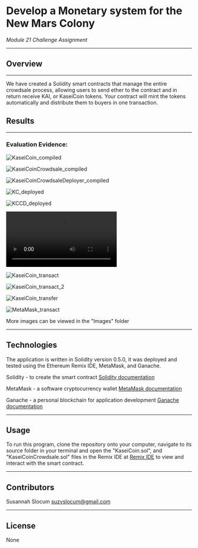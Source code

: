 # Develop a Monetary system for the New Mars Colony

*Module 21 Challenge Assignment*

---

## Overview 
---
  We have created a Solidity smart contracts that manage the entire crowdsale process, allowing users to send ether to the contract and in return receive KAI, or KaseiCoin tokens. Your contract will mint the tokens automatically and distribute them to buyers in one transaction.
  
  
## Results
---
### Evaluation Evidence:
![KaseiCoin_compiled](/Images/KaseiCoin_compiled.png)

![KaseiCoinCrowdsale_compiled](/Images/KaseiCoinCrowdsale_compiled.png)

![KaseiCoinCrowdsaleDeployer_compiled](/Images/KaseiCoinCrowdsaleDeployer_compiled.png)

![KC_deployed](/Images/KC_deployed.png)

![KCCD_deployed](/Images/KCCD_deployed.png)

![KCCD_interaction](/Images/KCCD_interaction.mov)

![KaseiCoin_transact](/Images/KaseiCoin_transact.png)

![KaseiCoin_transact_2](/Images/KaseiCoin_transact_2.png)

![KaseiCoin_transfer](/Images/KaseiCoin_transfer.png)

![MetaMask_transact](/Images/MetaMask_transact.png)

More images can be viewed in the "Images" folder

---

## Technologies

The application is written in Solidity version 0.5.0, it was deployed and tested using the Ethereum Remix IDE, MetaMask, and Ganache.

Solidity - to create the smart contract [Solidity documentation](https://docs.soliditylang.org/en/v0.8.4/)

MetaMask - a software cryptocurrency wallet [MetaMask documentation](https://metamask.zendesk.com/hc/en-us)

Ganache - a personal blockchain for application development [Ganache documentation](https://www.trufflesuite.com/docs/ganache/overview)

--- 

## Usage

To run this program, clone the repository onto your computer, navigate to its source folder in your terminal and open the "KaseiCoin.sol", and "KaseiCoinCrowdsale.sol" files in the Remix IDE at [Remix IDE](https://remix.ethereum.org/#optimize=false&runs=200&evmVersion=null&version=soljson-v0.8.1+commit.df193b15.js) to view and interact with the smart contract.

---

## Contributors
Susannah Slocum 
suzyslocum@gmail.com

---

## License

None
